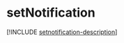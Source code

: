 # setNotification

[!INCLUDE [setnotification-description](includes/setnotification-description.md)]